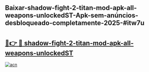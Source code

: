 ## Baixar-shadow-fight-2-titan-mod-apk-all-weapons-unlockedST-Apk-sem-anúncios-desbloqueado-completamente-2025-#itw7u

# <h2><a href="https://ainizakaria.my?title=shadow-fight-2-titan-mod-apk-all-weapons-unlockedST&ref=22M">🔗👉 🔴 shadow-fight-2-titan-mod-apk-all-weapons-unlockedST</a></h2>

[![acn](https://github.com/user-attachments/assets/0f9c940e-d8b0-45ae-aac7-cd30a18b3e1c)](https://ainizakaria.my?title=shadow-fight-2-titan-mod-apk-all-weapons-unlockedST&ref=22M)

